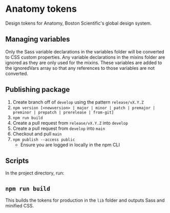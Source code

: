 # Anatomy tokens

Design tokens for Anatomy, Boston Scientific's global design system.

## Managing variables

Only the Sass variable declarations in the variables folder will be converted to CSS custom properties. Any variable declarations in the mixins folder are ignored as they are only used for the mixins. These variables are added to the ignoredVars array so that any references to those variables are not converted.

## Publishing package

1. Create branch off of `develop` using the pattern `release/vX.Y.Z`
2. `npm version [<newversion> | major | minor | patch | premajor | preminor | prepatch | prerelease | from-git]`
3. `npm run build`
4. Create a pull request from `release/vX.Y.Z` into `develop`
5. Create a pull request from `develop` into `main`
6. Checkout and pull `main`
7. `npm publish --access public`
   - Ensure you are logged in locally in the npm CLI

## Scripts

In the project directory, run:

## `npm run build`

This builds the tokens for production in the `lib` folder and outputs Sass and minified CSS.
